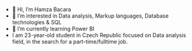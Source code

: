- 👋 Hi, I’m Hamza Bacara
- 👀 I’m interested in Data analysis, Markup languages, Database technologies & SQL
- 🌱 I’m currently learning Power BI
- I am 23-year-old student in Czech Republic focused on Data analysis field, in the search for a part-time/fulltime job.
